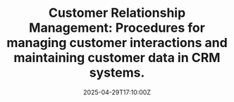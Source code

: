 ---
title: 'Customer Relationship Management: Procedures for managing customer interactions
  and maintaining customer data in CRM systems.'
linkTitle: 'Customer Relationship Management: Procedures for managing customer interactions
  and maintaining customer data in CRM systems.'
date: '2025-04-29T17:10:00Z'
weight: 1
description: Establish standardized procedures for data entry, customer interactions,
  onboarding, data security, performance monitoring, and integration with other systems
  in CRM to enhance customer relationship management.
draft: false
ref: customer-relationship-management-procedures-for-managing-customer-interactions-and-maintaining-customer-data-in-crm-systems
---